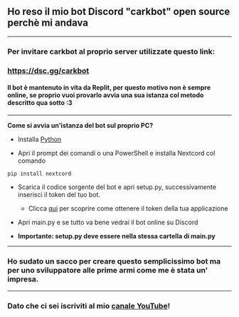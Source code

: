 ## Ho reso il mio bot Discord "carkbot" open source  perchè mi andava
___

### **Per invitare carkbot al proprio server utilizzate questo link:**
 
### https://dsc.gg/carkbot

#### Il bot è mantenuto in vita da Replit, per questo motivo non è sempre online, se proprio vuoi provarlo avvia una sua istanza col metodo descritto qua sotto :3
___

**Come si avvia un'istanza del bot sul proprio PC?**

+ Installa [Python](https://python.org/download)

+ Apri il prompt dei comandi o una PowerShell e installa Nextcord col comando
```
pip install nextcord
```
+ Scarica il codice sorgente del bot e apri setup.py, successivamente inserisci il token del tuo bot.
  - Clicca [qui](https://discord.com/developers/docs/getting-started#configuring-a-bot) per scoprire come ottenere il token della tua applicazione

+ Apri main.py e se tutto va bene vedrai il bot online su Discord

+  __Importante: setup.py deve essere nella stessa cartella di main.py__

___

### Ho sudato un sacco per creare questo semplicissimo bot ma per uno sviluppatore alle prime armi come me è stata un' impresa.

___

### __Dato che ci sei iscriviti al mio [canale YouTube](http://youtube.com/@yeacark)!__